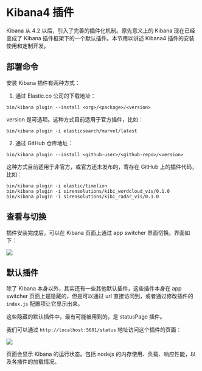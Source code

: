 # Kibana4 插件

Kibana 从 4.2 以后，引入了完善的插件化机制。原先意义上的 Kibana 现在已经变成了 Kibana 插件框架下的一个默认插件。本节用以讲述 Kibana4 插件的安装使用和定制开发。

## 部署命令

安装 Kibana 插件有两种方式：

1. 通过 Elastic.co 公司的下载地址：

```
bin/kibana plugin --install <org>/<package>/<version>
```

version 是可选项。这种方式目前适用于官方插件，比如：

```
bin/kibana plugin -i elasticsearch/marvel/latest
```

2. 通过 GitHub 仓库地址：

```
bin/kibana plugin --install <github-user>/<github-repo>/<version>
```

这种方式目前适用于非官方，或官方还未发布的，寄存在 GitHub 上的插件代码，比如：

```
bin/kibana plugin -i elastic/timelion
bin/kibana plugin -i sirensolutions/kibi_wordcloud_vis/0.1.0
bin/kibana plugin -i sirensolutions/kibi_radar_vis/0.1.0
```

## 查看与切换

插件安装完成后，可以在 Kibana 页面上通过 app switcher 界面切换。界面如下：

![](https://www.elastic.co/guide/en/kibana/current/images/app-picker.png)

## 默认插件

除了 Kibana 本身以外，其实还有一些其他默认插件，这些插件本身在 app switcher 页面上是隐藏的，但是可以通过 url 直接访问到，或者通过修改插件的 `index.js` 配置项让它显示出来。

这些隐藏的默认插件中，最有可能被用到的，是 statusPage 插件。

我们可以通过 `http://localhost:5601/status` 地址访问这个插件的页面：

![](https://www.elastic.co/guide/en/kibana/current/images/kibana-status-page.png)

页面会显示 Kibana 的运行状态。包括 nodejs 的内存使用、负载、响应性能，以及各插件的加载情况。
